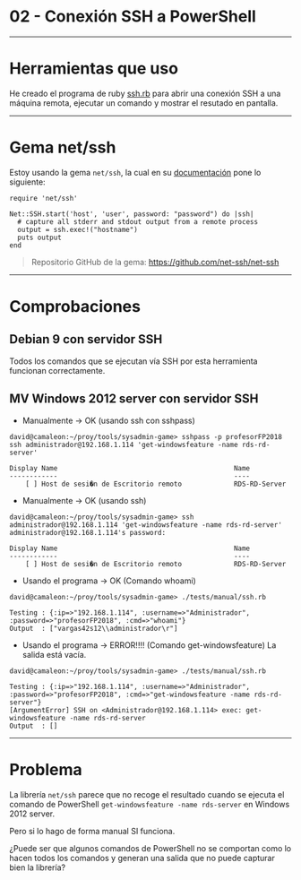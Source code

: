 
# 02 - Conexión SSH a PowerShell

---

# Herramientas que uso

He creado el programa de ruby [ssh.rb](../../tests/manual/ssh.rb) para abrir
una conexión SSH a una máquina remota, ejecutar un comando y mostrar
el resutado en pantalla.

---

# Gema net/ssh

Estoy usando la gema `net/ssh`, la cual en su [documentación](hhttp://net-ssh.github.io/net-ssh/)
pone lo siguiente:

```
require 'net/ssh'

Net::SSH.start('host', 'user', password: "password") do |ssh|
  # capture all stderr and stdout output from a remote process
  output = ssh.exec!("hostname")
  puts output
end
```

> Repositorio GitHub de la gema: https://github.com/net-ssh/net-ssh

---

# Comprobaciones

## Debian 9 con servidor SSH

Todos los comandos que se ejecutan vía SSH por esta herramienta funcionan correctamente.

## MV Windows 2012 server con servidor SSH

* Manualmente -> OK (usando ssh con sshpass)

```
david@camaleon:~/proy/tools/sysadmin-game> sshpass -p profesorFP2018 ssh administrador@192.168.1.114 'get-windowsfeature -name rds-rd-server'

Display Name                                            Name                   
------------                                            ----                   
    [ ] Host de sesi�n de Escritorio remoto             RDS-RD-Server          

```

* Manualmente -> OK (usando ssh)

```
david@camaleon:~/proy/tools/sysadmin-game> ssh administrador@192.168.1.114 'get-windowsfeature -name rds-rd-server'
administrador@192.168.1.114's password:

Display Name                                            Name                   
------------                                            ----                   
    [ ] Host de sesi�n de Escritorio remoto             RDS-RD-Server          
```

* Usando el programa -> OK (Comando whoami)

```
david@camaleon:~/proy/tools/sysadmin-game> ./tests/manual/ssh.rb

Testing : {:ip=>"192.168.1.114", :username=>"Administrador", :password=>"profesorFP2018", :cmd=>"whoami"}
Output  : ["vargas42s12\\administrador\r"]

```

* Usando el programa -> ERROR!!!! (Comando get-windowsfeature) La salida está vacía.

```
david@camaleon:~/proy/tools/sysadmin-game> ./tests/manual/ssh.rb

Testing : {:ip=>"192.168.1.114", :username=>"Administrador", :password=>"profesorFP2018", :cmd=>"get-windowsfeature -name rds-rd-server"}
[ArgumentError] SSH on <Administrador@192.168.1.114> exec: get-windowsfeature -name rds-rd-server
Output  : []

```

---

# Problema

La librería `net/ssh` parece que no recoge el resultado cuando se ejecuta el comando de PowerShell `get-windowsfeature -name rds-server` en Windows 2012 server.

Pero si lo hago de forma manual SI funciona.

¿Puede ser que algunos comandos de PowerShell no se comportan como lo hacen todos los comandos y generan
una salida que no puede capturar bien la librería?
